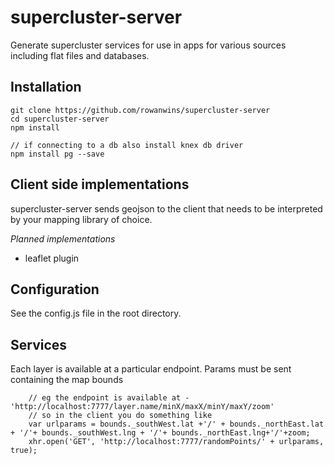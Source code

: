 # supercluster-server
Generate supercluster services for use in apps for various sources including flat files and databases.

## Installation
```
git clone https://github.com/rowanwins/supercluster-server
cd supercluster-server
npm install

// if connecting to a db also install knex db driver
npm install pg --save
```

## Client side implementations
supercluster-server sends geojson to the client that needs to be interpreted by your mapping library of choice.

*Planned implementations*
- leaflet plugin

## Configuration
See the config.js file in the root directory.

## Services
Each layer is available at a particular endpoint. Params must be sent containing the map bounds
````
    // eg the endpoint is available at - 'http://localhost:7777/layer.name/minX/maxX/minY/maxY/zoom'
    // so in the client you do something like
    var urlparams = bounds._southWest.lat +'/' + bounds._northEast.lat + '/'+ bounds._southWest.lng + '/'+ bounds._northEast.lng+'/'+zoom;
    xhr.open('GET', 'http://localhost:7777/randomPoints/' + urlparams, true);
````